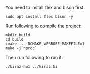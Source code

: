 You need to install flex and bison first:
```
sudo apt install flex bison -y
```

Run following to compile the project:
```
mkdir build
cd build
cmake .. -DCMAKE_VERBOSE_MAKEFILE=1
make -j`nproc`
```

Then run following to run it:
```
./kiraz-hw1 ../kiraz.ki
```